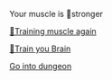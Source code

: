 Your muscle is 💪stronger 

[💪Training muscle again](0-1A.md)

[🧠Train you Brain](0-1B.md)

[Go into dungeon](../1/2.md)
